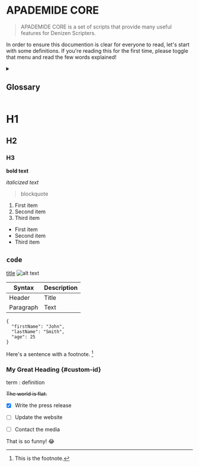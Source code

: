 # APADEMIDE CORE

> APADEMIDE CORE is a set of scripts that provide many useful features for Denizen Scripters.

In order to ensure this documention is clear for everyone to read, let's start with some definitions.
If you're reading this for the first time, please toggle that menu and read the few words explained!

<details>

  <summary><h2>Glossary</h2></summary>
  <div>
    <hr/>
    <h3>APADEMIDE CORE</h3>
    <p>As the name implies, this is the core of this system.
    <details>
      <summary>
        More details…
      </summary>
      <div>
        Made up of multiples various scripts, APADEMIDE CORE provides many utilities and shortcuts that achieve tasks of all kinds.
        Since Denizen is already very complete by itself, the main aim is to provide tools that fastens the scripting process.
        To allow scripters to use the core 
      </div>
    </details>
  </div>
</details>

# H1
## H2
### H3
**bold text**

*italicized text*

> blockquote

1. First item
2. Second item
3. Third item

- First item
- Second item
- Third item

`code`
---
[title](https://www.example.com)
![alt text](image.jpg)

| Syntax | Description |
| ----------- | ----------- |
| Header | Title |
| Paragraph | Text |

```
{
  "firstName": "John",
  "lastName": "Smith",
  "age": 25
}
```

Here's a sentence with a footnote. [^1]

[^1]: This is the footnote.

### My Great Heading {#custom-id}


term
: definition


~~The world is flat.~~


- [x] Write the press release
- [ ] Update the website
- [ ] Contact the media


That is so funny! :joy: